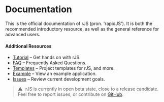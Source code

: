 # Documentation

This is the official documentation of rJS (pron. 'rapidJS'). It is both the recommended introductory resource, as well as the general reference for advanced users.

#### Additional Resources

- [Tutorial](/docs?p=tutorial:index) – Get hands on with rJS.
- [FAQ](/faq) – Frequently Asked Questions.
- [Templates](/templates) – Project templates for rJS, and more.
- [Example](https://github.com/rapidjs-org/app-template) – View an example application.
- [Issues](https://github.com/rapidjs-org/rJS/issues) – Review current development goals.

> ⚠️ &hairsp; rJS is currently in open beta state, close to a release candidate. Feel free to report issues, or contribute on [GitHub](https://github.com/rapidjs-org/rJS).